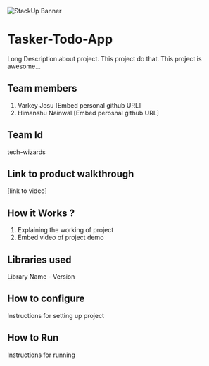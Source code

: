 ![StackUp Banner]([https://tinkerhub.frappe.cloud/files/stackup%20banner.jpeg])
# Tasker-Todo-App
Long Description about project. This project do that. This project is awesome...
## Team members
1. Varkey Josu [Embed personal github URL]
2. Himanshu Nainwal [Embed perosnal github URL]
## Team Id
tech-wizards
## Link to product walkthrough
[link to video]
## How it Works ?
1. Explaining the working of project
2. Embed video of project demo
## Libraries used
Library Name - Version
## How to configure
Instructions for setting up project
## How to Run
Instructions for running

